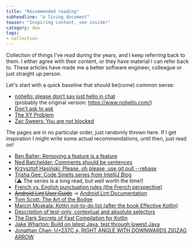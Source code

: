 ```yaml
---
title: "Recommended reading"
subheadline: "a living document"
teaser: "Inspiring content, see inside!"
category: dev
tags:
- collection
---
```


Collection of things I've read during the years, and I keep referring back to them.<!--more--> I either agree with their content, or they have material I can refer back to. These articles have made me a better software engineer, colleague or just straight up person.

Let's start with a quick baseline that should be(come) common sense:
 * [nohello: please don't say just hello in chat](https://nohello.net/)  
   (probably the original version: https://www.nohello.com/)
 * [Don't ask to ask](https://dontasktoask.com/)
 * [The XY Problem](https://xyproblem.info)
 * [Zac Sweers: You are not blocked](https://www.zacsweers.dev/you-are-not-blocked/)

The pages are in no particular order, just randomly thrown here.
If I get inspiration I might write some actual recommendations, until then, just read on!

 * [Ben Balter: Removing a feature is a feature](https://ben.balter.com/2016/07/21/removing-a-feature-is-a-feature/)
 * [Ned Batchelder: Comments should be sentences](https://nedbatchelder.com/blog/201401/comments_should_be_sentences.html)
 * [Krzysztof Hasiński: Please, oh please, use git pull --rebase](https://coderwall.com/p/7aymfa/please-oh-please-use-git-pull-rebase)
 * [Trisha Gee: Code Smells series from IntelliJ Blog](https://blog.jetbrains.com/idea/2017/08/code-smells-null/)  
   (⚠ The series is a long read, but well worth the time!)
 * [French vs. English punctuation rules (the French perspective)](https://leconjugueur.lefigaro.fr/ukponctuationtypographie.php)
 * [~~Android Lint User Guide~~](https://developer.android.com/studio/write/lint) &rarr; [Android Lint Documentation](https://googlesamples.github.io/android-custom-lint-rules/book.md.html)
 * [Tom Scott: The Art of the Bodge](https://www.youtube.com/watch?v=lIFE7h3m40U)
 * [Marcin Moskala: Kotlin not-to-do list (after the book Effective Kotlin)](https://www.youtube.com/watch?v=2ffR1h4BejQ)
 * [Description of test-only, contextual and absolute selectors](https://css-tricks.com/front-end-test-element-locators/)
 * [The Dark Secrets of Fast Compilation for Kotlin](https://blog.jetbrains.com/kotlin/2020/09/the-dark-secrets-of-fast-compilation-for-kotlin/)
 * [Jake Wharton: Build on latest Java, test through lowest Java](https://jakewharton.com/build-on-latest-java-test-through-lowest-java/)
 * [Jonathan Chan: U+237C ⍼ RIGHT ANGLE WITH DOWNWARDS ZIGZAG ARROW](https://ionathan.ch/2022/04/09/angzarr.html)

